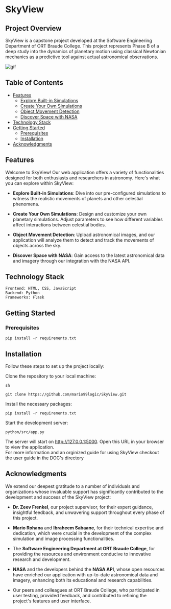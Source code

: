 # SkyView

## Project Overview
SkyView is a capstone project developed at the Software Engineering Department of ORT Braude College. This project represents Phase B of a deep study into the dynamics of planetary motion using classical Newtonian mechanics as a predictive tool against actual astronomical observations.


![gif](https://github.com/mario99logic/SkyView/assets/104531719/f8c4e0da-fbe0-4ef1-ae09-01037f6bce63)

## Table of Contents

- [Features](#features)
  - [Explore Built-in Simulations](#explore-built-in-simulations)
  - [Create Your Own Simulations](#create-your-own-simulations)
  - [Object Movement Detection](#object-movement-detection)
  - [Discover Space with NASA](#discover-space-with-nasa)
- [Technology Stack](#technology-stack)
- [Getting Started](#getting-started)
  - [Prerequisites](#prerequisites)
  - [Installation](#installation)
- [Acknowledgments](#acknowledgments)

## Features

Welcome to SkyView! Our web application offers a variety of functionalities designed for both enthusiasts and researchers in astronomy. Here's what you can explore within SkyView:

- **Explore Built-in Simulations**: Dive into our pre-configured simulations to witness the realistic movements of planets and other celestial phenomena.

- **Create Your Own Simulations**: Design and customize your own planetary simulations. Adjust parameters to see how different variables affect interactions between celestial bodies.

- **Object Movement Detection**: Upload astronomical images, and our application will analyze them to detect and track the movements of objects across the sky.

- **Discover Space with NASA**: Gain access to the latest astronomical data and imagery through our integration with the NASA API.


##  Technology Stack

    Frontend: HTML, CSS, JavaScript
    Backend: Python
    Frameworks: Flask

##  Getting Started
###  Prerequisites

    pip install -r requirements.txt

##  Installation
Follow these steps to set up the project locally:

  Clone the repository to your local machine:

    sh

    git clone https://github.com/mario99logic/SkyView.git
    
  Install the necessary packages:

    pip install -r requirements.txt

  Start the development server:

    python/src/app.py

   The server will start on http://127.0.0.1:5000. Open this URL in your browser to view the application.  
   For more information and an orginized guide for using SkyView checkout the user guide in the DOC's directory

## Acknowledgments

We extend our deepest gratitude to a number of individuals and organizations whose invaluable support has significantly contributed to the development and success of the SkyView project:

- **Dr. Zeev Frenkel**, our project supervisor, for their expert guidance, insightful feedback, and unwavering support throughout every phase of this project.

- **Mario Rohana** and **Ibraheem Sabaane**, for their technical expertise and dedication, which were crucial in the development of the complex simulation and image processing functionalities.

- The **Software Engineering Department at ORT Braude College**, for providing the resources and environment conducive to innovative research and development.

- **NASA** and the developers behind the **NASA API**, whose open resources have enriched our application with up-to-date astronomical data and imagery, enhancing both its educational and research capabilities.

- Our peers and colleagues at ORT Braude College, who participated in user testing, provided feedback, and contributed to refining the project's features and user interface.






   
    
